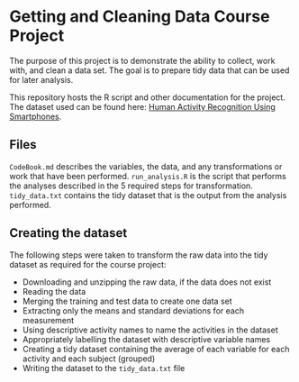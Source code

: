 # Getting and Cleaning Data Course Project

The purpose of this project is to demonstrate the ability to collect, work with, and clean a data set. The goal is to prepare tidy data that can be used for later analysis. 

This repository hosts the R script and other documentation for the project. The dataset used can be found here: [Human Activity Recognition Using Smartphones](https://d396qusza40orc.cloudfront.net/getdata%2Fprojectfiles%2FUCI%20HAR%20Dataset).

## Files

```CodeBook.md``` describes the variables, the data, and any transformations or work that have been performed.
```run_analysis.R``` is the script that performs the analyses described in the 5 required steps for transformation. 
```tidy_data.txt``` contains the tidy dataset that is the output from the analysis performed.


## Creating the dataset

The following steps were taken to transform the raw data into the tidy dataset as required for the course project:
* Downloading and unzipping the raw data, if the data does not exist
* Reading the data
* Merging the training and test data to create one data set
* Extracting only the means and standard deviations for each measurement
* Using descriptive activity names to name the activities in the dataset
* Appropriately labelling the dataset with descriptive variable names 
* Creating a tidy dataset containing the average of each variable for each activity and each subject (grouped)
* Writing the dataset to the ```tidy_data.txt``` file
